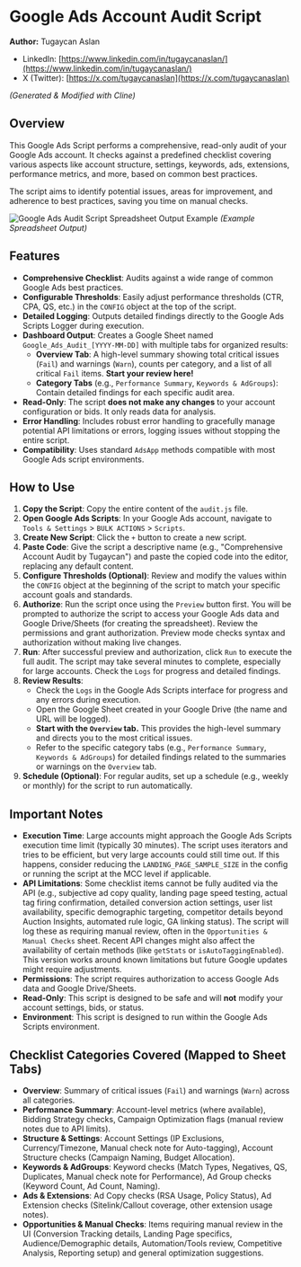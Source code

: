 # Google Ads Account Audit Script

**Author:** Tugaycan Aslan
*   LinkedIn: [https://www.linkedin.com/in/tugaycanaslan/](https://www.linkedin.com/in/tugaycanaslan/)
*   X (Twitter): [https://x.com/tugaycanaslan](https://x.com/tugaycanaslan)

*(Generated & Modified with Cline)*

## Overview

This Google Ads Script performs a comprehensive, read-only audit of your Google Ads account. It checks against a predefined checklist covering various aspects like account structure, settings, keywords, ads, extensions, performance metrics, and more, based on common best practices.

The script aims to identify potential issues, areas for improvement, and adherence to best practices, saving you time on manual checks.

![Google Ads Audit Script Spreadsheet Output Example](https://i.hizliresim.com/ihnszow.png)
*(Example Spreadsheet Output)*

## Features

*   **Comprehensive Checklist**: Audits against a wide range of common Google Ads best practices.
*   **Configurable Thresholds**: Easily adjust performance thresholds (CTR, CPA, QS, etc.) in the `CONFIG` object at the top of the script.
*   **Detailed Logging**: Outputs detailed findings directly to the Google Ads Scripts Logger during execution.
*   **Dashboard Output**: Creates a Google Sheet named `Google_Ads_Audit_[YYYY-MM-DD]` with multiple tabs for organized results:
    *   **Overview Tab**: A high-level summary showing total critical issues (`Fail`) and warnings (`Warn`), counts per category, and a list of all critical `Fail` items. **Start your review here!**
    *   **Category Tabs** (e.g., `Performance Summary`, `Keywords & AdGroups`): Contain detailed findings for each specific audit area.
*   **Read-Only**: The script **does not make any changes** to your account configuration or bids. It only reads data for analysis.
*   **Error Handling**: Includes robust error handling to gracefully manage potential API limitations or errors, logging issues without stopping the entire script.
*   **Compatibility**: Uses standard `AdsApp` methods compatible with most Google Ads script environments.

## How to Use

1.  **Copy the Script**: Copy the entire content of the `audit.js` file.
2.  **Open Google Ads Scripts**: In your Google Ads account, navigate to `Tools & Settings` > `BULK ACTIONS` > `Scripts`.
3.  **Create New Script**: Click the `+` button to create a new script.
4.  **Paste Code**: Give the script a descriptive name (e.g., "Comprehensive Account Audit by Tugaycan") and paste the copied code into the editor, replacing any default content.
5.  **Configure Thresholds (Optional)**: Review and modify the values within the `CONFIG` object at the beginning of the script to match your specific account goals and standards.
6.  **Authorize**: Run the script once using the `Preview` button first. You will be prompted to authorize the script to access your Google Ads data and Google Drive/Sheets (for creating the spreadsheet). Review the permissions and grant authorization. Preview mode checks syntax and authorization without making live changes.
7.  **Run**: After successful preview and authorization, click `Run` to execute the full audit. The script may take several minutes to complete, especially for large accounts. Check the `Logs` for progress and detailed findings.
8.  **Review Results**:
    *   Check the `Logs` in the Google Ads Scripts interface for progress and any errors during execution.
    *   Open the Google Sheet created in your Google Drive (the name and URL will be logged).
    *   **Start with the `Overview` tab.** This provides the high-level summary and directs you to the most critical issues.
    *   Refer to the specific category tabs (e.g., `Performance Summary`, `Keywords & AdGroups`) for detailed findings related to the summaries or warnings on the `Overview` tab.
9.  **Schedule (Optional)**: For regular audits, set up a schedule (e.g., weekly or monthly) for the script to run automatically.

## Important Notes

*   **Execution Time**: Large accounts might approach the Google Ads Scripts execution time limit (typically 30 minutes). The script uses iterators and tries to be efficient, but very large accounts could still time out. If this happens, consider reducing the `LANDING_PAGE_SAMPLE_SIZE` in the config or running the script at the MCC level if applicable.
*   **API Limitations**: Some checklist items cannot be fully audited via the API (e.g., subjective ad copy quality, landing page speed testing, actual tag firing confirmation, detailed conversion action settings, user list availability, specific demographic targeting, competitor details beyond Auction Insights, automated rule logic, GA linking status). The script will log these as requiring manual review, often in the `Opportunities & Manual Checks` sheet. Recent API changes might also affect the availability of certain methods (like `getStats` or `isAutoTaggingEnabled`). This version works around known limitations but future Google updates might require adjustments.
*   **Permissions**: The script requires authorization to access Google Ads data and Google Drive/Sheets.
*   **Read-Only**: This script is designed to be safe and will **not** modify your account settings, bids, or status.
*   **Environment**: This script is designed to run within the Google Ads Scripts environment.

## Checklist Categories Covered (Mapped to Sheet Tabs)

*   **Overview**: Summary of critical issues (`Fail`) and warnings (`Warn`) across all categories.
*   **Performance Summary**: Account-level metrics (where available), Bidding Strategy checks, Campaign Optimization flags (manual review notes due to API limits).
*   **Structure & Settings**: Account Settings (IP Exclusions, Currency/Timezone, Manual check note for Auto-tagging), Account Structure checks (Campaign Naming, Budget Allocation).
*   **Keywords & AdGroups**: Keyword checks (Match Types, Negatives, QS, Duplicates, Manual check note for Performance), Ad Group checks (Keyword Count, Ad Count, Naming).
*   **Ads & Extensions**: Ad Copy checks (RSA Usage, Policy Status), Ad Extension checks (Sitelink/Callout coverage, other extension usage notes).
*   **Opportunities & Manual Checks**: Items requiring manual review in the UI (Conversion Tracking details, Landing Page specifics, Audience/Demographic details, Automation/Tools review, Competitive Analysis, Reporting setup) and general optimization suggestions.

